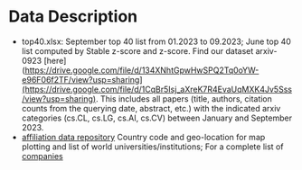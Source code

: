# Data Description

- top40.xlsx: September top 40 list from 01.2023 to 09.2023; June top 40 list computed by Stable z-score and z-score. Find our dataset arxiv-0923 [here](https://drive.google.com/file/d/134XNhtGpwHwSPQ2Tq0oYW-e96F06f2TF/view?usp=sharing](https://drive.google.com/file/d/1CqBr5Isj_aXreK7R4EvaUqMXK4Jv5Sss/view?usp=sharing). This includes all papers (title, authors, citation counts from the querying date, abstract, etc.) with the indicated arxiv categories (cs.CL, cs.LG, cs.AI, cs.CV) between January and September 2023.
- [affiliation  data repository](affiliation/) Country code and geo-location for map plotting and list of world universities/institutions; For a complete list of [companies](https://drive.google.com/file/d/1zNFL-HulcsZdoDGkU7QFmZ2YRzWKKp6F/view?usp=sharing)

